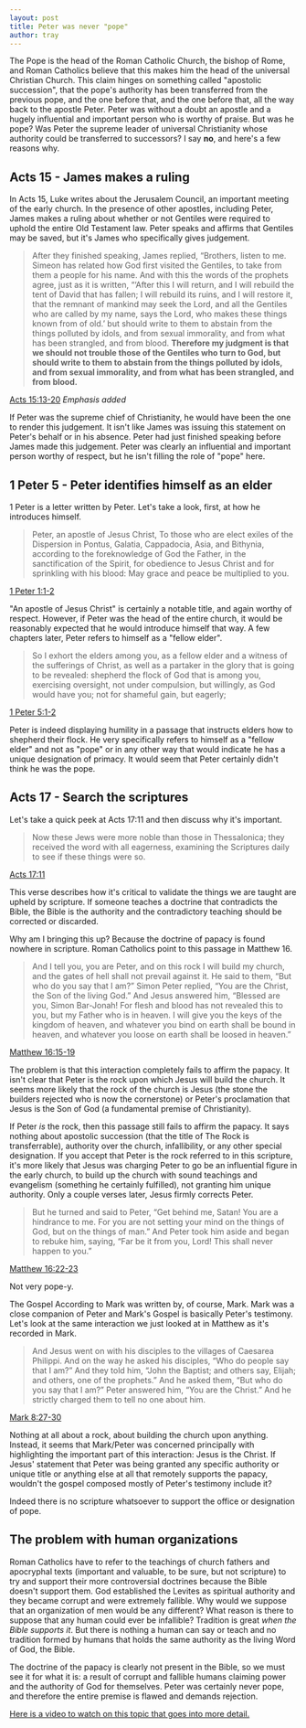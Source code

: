 ```yaml
---
layout: post
title: Peter was never "pope"
author: tray
---
```


The Pope is the head of the Roman Catholic Church, the bishop of Rome, and Roman Catholics believe that this makes him the head of the universal Christian Church. This claim hinges on something called "apostolic succession", that the pope's authority has been transferred from the previous pope, and the one before that, and the one before that, all the way back to the apostle Peter. Peter was without a doubt an apostle and a hugely influential and important person who is worthy of praise. But was he pope? Was Peter the supreme leader of universal Christianity whose authority could be transferred to successors? I say **no**, and here's a few reasons why.

## Acts 15 - James makes a ruling

In Acts 15, Luke writes about the Jerusalem Council, an important meeting of the early church. In the presence of other apostles, including Peter, James makes a ruling about whether or not Gentiles were required to uphold the entire Old Testament law. Peter speaks and affirms that Gentiles may be saved, but it's James who specifically gives judgement.

> After they finished speaking, James replied, “Brothers, listen to me. Simeon has related how God first visited the Gentiles, to take from them a people for his name. And with this the words of the prophets agree, just as it is written, “‘After this I will return, and I will rebuild the tent of David that has fallen; I will rebuild its ruins, and I will restore it, that the remnant of mankind may seek the Lord, and all the Gentiles who are called by my name, says the Lord, who makes these things known from of old.’ but should write to them to abstain from the things polluted by idols, and from sexual immorality, and from what has been strangled, and from blood. **Therefore my judgment is that we should not trouble those of the Gentiles who turn to God, but should write to them to abstain from the things polluted by idols, and from sexual immorality, and from what has been strangled, and from blood.**

[Acts 15:13-20](https://my.bible.com/bible/59/ACT.15.13-20.ESV) *Emphasis added*

If Peter was the supreme chief of Christianity, he would have been the one to render this judgement. It isn't like James was issuing this statement on Peter's behalf or in his absence. Peter had just finished speaking before James made this judgement. Peter was clearly an influential and important person worthy of respect, but he isn't filling the role of "pope" here.

## 1 Peter 5 - Peter identifies himself as an elder

1 Peter is a letter written by Peter. Let's take a look, first, at how he introduces himself.

> Peter, an apostle of Jesus Christ, To those who are elect exiles of the Dispersion in Pontus, Galatia, Cappadocia, Asia, and Bithynia, according to the foreknowledge of God the Father, in the sanctification of the Spirit, for obedience to Jesus Christ and for sprinkling with his blood: May grace and peace be multiplied to you.

[1 Peter 1:1-2](https://my.bible.com/bible/59/1PE.1.1-2.ESV)

"An apostle of Jesus Christ" is certainly a notable title, and again worthy of respect. However, if Peter was the head of the entire church, it would be reasonably expected that he would introduce himself that way. A few chapters later, Peter refers to himself as a "fellow elder".

> So I exhort the elders among you, as a fellow elder and a witness of the sufferings of Christ, as well as a partaker in the glory that is going to be revealed: shepherd the flock of God that is among you, exercising oversight, not under compulsion, but willingly, as God would have you; not for shameful gain, but eagerly;

[1 Peter 5:1-2](https://my.bible.com/bible/59/1PE.5.1-2.ESV)

Peter is indeed displaying humility in a passage that instructs elders how to shepherd their flock. He very specifically refers to himself as a "fellow elder" and not as "pope" or in any other way that would indicate he has a unique designation of primacy. It would seem that Peter certainly didn't think he was the pope.

## Acts 17 - Search the scriptures

Let's take a quick peek at Acts 17:11 and then discuss why it's important.

> Now these Jews were more noble than those in Thessalonica; they received the word with all eagerness, examining the Scriptures daily to see if these things were so.

[Acts 17:11](https://my.bible.com/bible/59/ACT.17.11.ESV)

This verse describes how it's critical to validate the things we are taught are upheld by scripture. If someone teaches a doctrine that contradicts the Bible, the Bible is the authority and the contradictory teaching should be corrected or discarded.

Why am I bringing this up? Because the doctrine of papacy is found nowhere in scripture. Roman Catholics point to this passage in Matthew 16.

> And I tell you, you are Peter, and on this rock I will build my church, and the gates of hell shall not prevail against it. He said to them, “But who do you say that I am?” Simon Peter replied, “You are the Christ, the Son of the living God.” And Jesus answered him, “Blessed are you, Simon Bar-Jonah! For flesh and blood has not revealed this to you, but my Father who is in heaven. I will give you the keys of the kingdom of heaven, and whatever you bind on earth shall be bound in heaven, and whatever you loose on earth shall be loosed in heaven.”

[Matthew 16:15-19](https://my.bible.com/bible/59/MAT.16.15-19.ESV)

The problem is that this interaction completely fails to affirm the papacy. It isn't clear that Peter is the rock upon which Jesus will build the church. It seems more likely that the rock of the church is Jesus (the stone the builders rejected who is now the cornerstone) or Peter's proclamation that Jesus is the Son of God (a fundamental premise of Christianity).

If Peter *is* the rock, then this passage still fails to affirm the papacy. It says nothing about apostolic succession (that the title of The Rock is transferrable), authority over the church, infallibility, or any other special designation. If you accept that Peter is the rock referred to in this scripture, it's more likely that Jesus was charging Peter to go be an influential figure in the early church, to build up the church with sound teachings and evangelism (something he certainly fulfilled), not granting him unique authority. Only a couple verses later, Jesus firmly corrects Peter.

> But he turned and said to Peter, “Get behind me, Satan! You are a hindrance to me. For you are not setting your mind on the things of God, but on the things of man.” And Peter took him aside and began to rebuke him, saying, “Far be it from you, Lord! This shall never happen to you.”

[Matthew 16:22-23](https://my.bible.com/bible/59/MAT.16.22-23.ESV)

Not very pope-y.

The Gospel According to Mark was written by, of course, Mark. Mark was a close companion of Peter and Mark's Gospel is basically Peter's testimony. Let's look at the same interaction we just looked at in Matthew as it's recorded in Mark.

> And Jesus went on with his disciples to the villages of Caesarea Philippi. And on the way he asked his disciples, “Who do people say that I am?” And they told him, “John the Baptist; and others say, Elijah; and others, one of the prophets.” And he asked them, “But who do you say that I am?” Peter answered him, “You are the Christ.” And he strictly charged them to tell no one about him.

[Mark 8:27-30](https://my.bible.com/bible/59/MRK.8.27-30.ESV)

Nothing at all about a rock, about building the church upon anything. Instead, it seems that Mark/Peter was concerned principally with highlighting the important part of this interaction: Jesus is the Christ. If Jesus' statement that Peter was being granted any specific authority or unique title or anything else at all that remotely supports the papacy, wouldn't the gospel composed mostly of Peter's testimony include it?

Indeed there is no scripture whatsoever to support the office or designation of pope.

## The problem with human organizations

Roman Catholics have to refer to the teachings of church fathers and apocryphal texts (important and valuable, to be sure, but not scripture) to try and support their more controversial doctrines because the Bible doesn't support them. God established the Levites as spiritual authority and they became corrupt and were extremely fallible. Why would we suppose that an organization of men would be any different? What reason is there to suppose that any human could ever be infallible? Tradition is great *when the Bible supports it*. But there is nothing a human can say or teach and no tradition formed by humans that holds the same authority as the living Word of God, the Bible.

The doctrine of the papacy is clearly not present in the Bible, so we must see it for what it is: a result of corrupt and fallible humans claiming power and the authority of God for themselves. Peter was certainly never pope, and therefore the entire premise is flawed and demands rejection.

[Here is a video to watch on this topic that goes into more detail.](https://youtu.be/jJbHOyBoziw)
